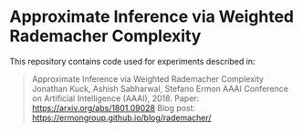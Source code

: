 Approximate Inference via Weighted Rademacher Complexity
============================================

This repository contains code used for experiments described in:

> Approximate Inference via Weighted Rademacher Complexity
Jonathan Kuck, Ashish Sabharwal, Stefano Ermon
AAAI Conference on Artificial Intelligence (AAAI), 2018.
Paper: https://arxiv.org/abs/1801.09028
Blog post: https://ermongroup.github.io/blog/rademacher/
